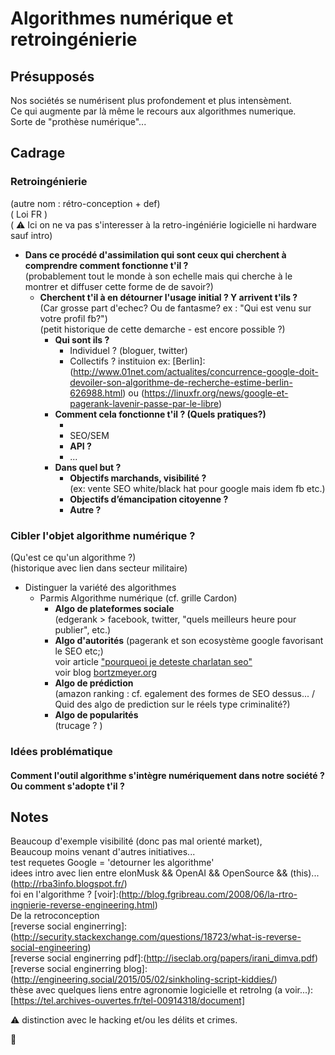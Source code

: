 # Algorithmes numérique et retroingénierie

## Présupposés  
Nos sociétés se numérisent plus profondement et plus intensèment.  
Ce qui augmente par là même le recours aux algorithmes numerique.  
Sorte de "prothèse numérique"...

## Cadrage
### Retroingénierie 
(autre nom : rétro-conception + def)  
( Loi FR )  
( :warning: Ici on ne va pas s'interesser à la retro-ingéniérie logicielle ni hardware sauf intro)  
- **Dans ce procédé d'assimilation qui sont ceux qui cherchent à comprendre comment fonctionne t'il ?**  
(probablement tout le monde à son echelle mais qui cherche à le montrer et diffuser cette forme de de savoir?)
  - **Cherchent t'il à en détourner l'usage initial ? Y arrivent t'ils ?**  
  (Car grosse part d'echec? Ou de fantasme? ex : "Qui est venu sur votre profil fb?")  
  (petit historique de cette demarche - est encore possible ?)
    - **Qui sont ils ?** 
      - Individuel ? (bloguer, twitter)
      - Collectifs ? instituion ex: [Berlin]:(http://www.01net.com/actualites/concurrence-google-doit-devoiler-son-algorithme-de-recherche-estime-berlin-626988.html) ou (https://linuxfr.org/news/google-et-pagerank-lavenir-passe-par-le-libre)
    - **Comment cela fonctionne t'il ? (Quels pratiques?)**
      - [google bombing]:(http://www.labemarketing.com/google/bombardement-google-pour-detourner-des-resultats-de-recherche/)
      - SEO/SEM
      - **API ?**
      - ...
    - **Dans quel but ?**
        - **Objectifs marchands, visibilité ?**  
          (ex: vente SEO white/black hat pour google mais idem fb etc.)
        - **Objectifs d’émancipation citoyenne ?**
        - **Autre ?**

### Cibler l'objet algorithme numérique ?
(Qu'est ce qu'un algorithme ?)  
(historique avec lien dans secteur militaire)

- Distinguer la variété des algorithmes
    - Parmis Algorithme numérique (cf. grille Cardon)
        - **Algo de plateformes sociale**  
          (edgerank > facebook, twitter, "quels meilleurs heure pour publier", etc.)
        - **Algo d'autorités** (pagerank et son ecosystème google favorisant le SEO etc;)  
          voir article ["pourqueoi je deteste charlatan seo"](http://blog.ramenos.net/referencement/les-charlatans-du-seo-pourquoi-je-les-deteste)  
          voir blog [bortzmeyer.org](http://www.bortzmeyer.org/seo-principes.html)
        - **Algo de prédiction**  
          (amazon ranking : cf. egalement des formes de SEO dessus... / Quid des algo de prediction sur le réels type criminalité?)
        - **Algo de popularités**  
          (trucage ? )

### Idées problématique
#### Comment l'outil algorithme s'intègre numériquement dans notre société ? Ou comment s'adopte t'il ?


## Notes
Beaucoup d'exemple visibilité (donc pas mal orienté market),  
Beaucoup moins venant d'autres initiatives...  
test requetes Google = 'detourner les algorithme'  
idees intro avec lien entre elonMusk && OpenAI && OpenSource && (this)...  
(http://rba3info.blogspot.fr/)  
foi en l'algorithme ? [voir]:(http://blog.fgribreau.com/2008/06/la-rtro-ingnierie-reverse-engineering.html)  
De la retroconception  
[reverse social enginerring]:(http://security.stackexchange.com/questions/18723/what-is-reverse-social-engineering)  
[reverse social enginerring pdf]:(http://iseclab.org/papers/irani_dimva.pdf)  
[reverse social enginerring blog]:(http://engineering.social/2015/05/02/sinkholing-script-kiddies/)  
thèse avec quelques liens entre agronomie logicielle et retroIng (a voir...):[https://tel.archives-ouvertes.fr/tel-00914318/document]  
  
:warning: distinction avec le hacking et/ou les délits  et crimes.  

:eyes:
